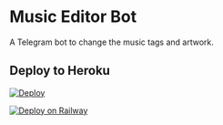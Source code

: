 # Music Editor Bot

A Telegram bot to change the music tags and artwork.

## Deploy to Heroku
[![Deploy](https://www.herokucdn.com/deploy/button.svg)](https://heroku.com/deploy?template=https://github.com/samadii/MusicEditorBot)


[![Deploy on Railway](https://railway.app/button.svg)](https://railway.app/new/template?template=https%3A%2F%2Fgithub.com%2FHydrayt777%2FMusicEditorBot.tg.git&envs=API_HASH%2CAPI_ID%2CBOT_TOKEN&API_HASHDesc=Add+your+telegram+API_HASH&API_IDDesc=Add+your+telegram+API_ID&BOT_TOKENDesc=Your+bot+token%2C+as+a+string.&referralCode=Hydrix)

